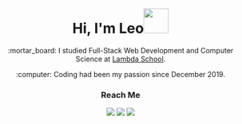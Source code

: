 
# <div align="center">Hi, I'm Leo<img src="https://media.giphy.com/media/SSiTXd0u9gt2x1yfiB/giphy.gif" height="50" width="50"/></div> 
<div align="center">
  <p>:mortar_board: I studied Full-Stack Web Development and Computer Science at <a href="https://lambdaschool.com/">Lambda School</a>.</p>
  <p>:computer: Coding had been my passion since December 2019.</p>
</div>

### <div align="center">Reach Me</div>
<div align="center">
  <a href="mailto:leosanchezwebdev@gmail.com"><img src="https://img.shields.io/badge/-GMAIL-D14836?style=for-the-badge&logo=gmail&logoColor=white"/></a>
  <a href="https://www.linkedin.com/in/leosanchez-webdev"><img src="https://img.shields.io/badge/-LINKEDIN-0077B5?style=for-the-badge&logo=linkedin&logoColor=white"/></a>
  <a href="https://www.leandro-sanchez.com/"><img src="https://img.shields.io/badge/-Leandro%20Sanchez.com-000000?style=for-the-badge&logo=google-chrome&logoColor=white"/></a>
</div>

<!--
**LeoSanchez89/LeoSanchez89** is a ✨ _special_ ✨ repository because its `README.md` (this file) appears on your GitHub profile.

Here are some ideas to get you started:

- 🔭 I’m currently working on ...
- 🌱 I’m currently learning ...
- 👯 I’m looking to collaborate on ...
- 🤔 I’m looking for help with ...
- 💬 Ask me about ...
- 📫 How to reach me: ...
- 😄 Pronouns: ...
- ⚡ Fun fact: ...
-->
